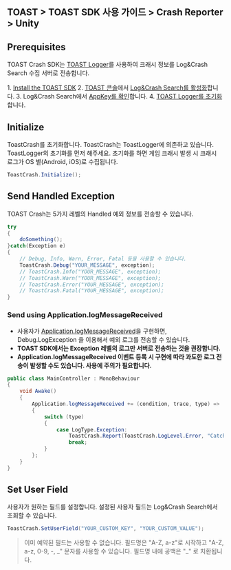 ## TOAST > TOAST SDK 사용 가이드 > Crash Reporter > Unity

## Prerequisites

TOAST Crash SDK는 [TOAST Logger](./log-collector-unity)를 사용하여 크래시 정보를 Log&Crash Search 수집 서버로 전송합니다.

1\. [Install the TOAST SDK](./getting-started-unity)
2\. [TOAST 콘솔](https://console.cloud.toast.com)에서 [Log&Crash Search를 활성화](https://docs.toast.com/ko/Analytics/Log%20&%20Crash%20Search/ko/console-guide/)합니다.
3\. Log&Crash Search에서 [AppKey를 확인](https://docs.toast.com/ko/Analytics/Log%20&%20Crash%20Search/ko/console-guide/#appkey)합니다.
4\. [TOAST Logger를 초기화](./log-collector-unity#initialize)합니다.

## Initialize

ToastCrash를 초기화합니다. 
ToastCrash는 ToastLogger에 의존하고 있습니다. ToastLogger의 초기화를 먼저 해주세요.
초기화를 하면 게임 크래시 발생 시 크래시 로그가 OS 별(Android, iOS)로 수집됩니다.

```csharp
ToastCrash.Initialize();
```

## Send Handled Exception

TOAST Crash는 5가지 레벨의 Handled 예외 정보를 전송할 수 있습니다.

```csharp
try
{
    doSomething();
}catch(Exception e)
{
    // Debug, Info, Warn, Error, Fatal 등을 사용할 수 있습니다.
    ToastCrash.Debug("YOUR_MESSAGE", exception);
    // ToastCrash.Info("YOUR_MESSAGE", exception);
    // ToastCrash.Warn("YOUR_MESSAGE", exception);
    // ToastCrash.Error("YOUR_MESSAGE", exception);
    // ToastCrash.Fatal("YOUR_MESSAGE", exception);
}
```

### Send using Application.logMessageReceived

- 사용자가 [Application.logMessageReceived](https://docs.unity3d.com/ScriptReference/Application-logMessageReceived.html)을 구현하면, Debug.LogException 을 이용해서 예외 로그를 전송할 수 있습니다.
- **TOAST SDK에서는 Exception 레벨의 로그만 서버로 전송하는 것을 권장합니다.**
- **Application.logMessageReceived 이벤트 등록 시 구현에 따라 과도한 로그 전송이 발생할 수도 있습니다. 사용에 주의가 필요합니다.**

```csharp
public class MainController : MonoBehaviour
{
    void Awake()
    {
        Application.logMessageReceived += (condition, trace, type) =>
        {
            switch (type)
            {
                case LogType.Exception:
                    ToastCrash.Report(ToastCrash.LogLevel.Error, "Catch in callback", condition, trace);
                    break;
            }
        };
    }
}
```

## Set User Field

사용자가 원하는 필드를 설정합니다.
설정된 사용자 필드는 Log&Crash Search에서 조회할 수 있습니다.

```csharp
ToastCrash.SetUserField("YOUR_CUSTOM_KEY", "YOUR_CUSTOM_VALUE");
```

> 이미 예약된 필드는 사용할 수 없습니다.
> 필드명은 "A-Z, a-z"로 시작하고 "A-Z, a-z, 0-9, -, _" 문자를 사용할 수 있습니다.
> 필드명 내에 공백은 "\_" 로 치환됩니다.


